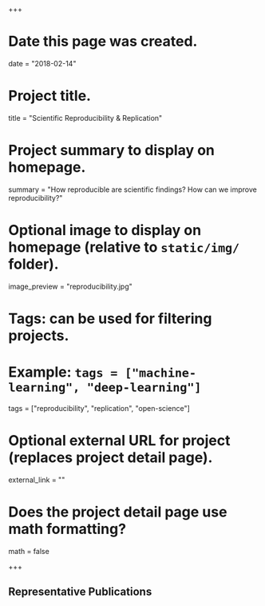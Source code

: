 +++
# Date this page was created.
date = "2018-02-14"

# Project title.
title = "Scientific Reproducibility & Replication"

# Project summary to display on homepage.
summary = "How reproducible are scientific findings? How can we improve reproducibility?"

# Optional image to display on homepage (relative to `static/img/` folder).
image_preview = "reproducibility.jpg"

# Tags: can be used for filtering projects.
# Example: `tags = ["machine-learning", "deep-learning"]`
tags = ["reproducibility", "replication", "open-science"]

# Optional external URL for project (replaces project detail page).
external_link = ""

# Does the project detail page use math formatting?
math = false


+++

## Representative Publications